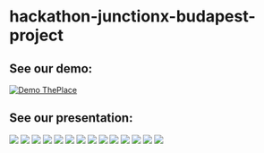 # hackathon-junctionx-budapest-project

## See our demo:
[![Demo ThePlace](https://media.giphy.com/media/JoPcxmh13GnkQUVvXZ/giphy.gif)](https://youtu.be/MfM8Iy2E0R8)

## See our presentation:

![](Presentation/The_Place_Presentation-01.jpg)
![](Presentation/The_Place_Presentation-02.jpg)
![](Presentation/The_Place_Presentation-03.jpg)
![](Presentation/The_Place_Presentation-04.jpg)
![](Presentation/The_Place_Presentation-05.jpg)
![](Presentation/The_Place_Presentation-06.jpg)
![](Presentation/The_Place_Presentation-07.jpg)
![](Presentation/The_Place_Presentation-08.jpg)
![](Presentation/The_Place_Presentation-09.jpg)
![](Presentation/The_Place_Presentation-10.jpg)
![](Presentation/The_Place_Presentation-11.jpg)
![](Presentation/The_Place_Presentation-12.jpg)
![](Presentation/The_Place_Presentation-13.jpg)
![](Presentation/The_Place_Presentation-14.jpg)
